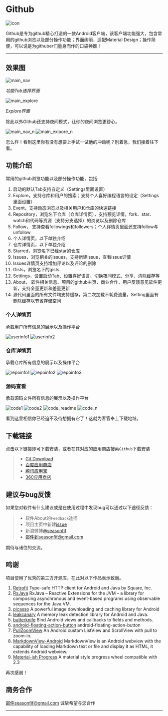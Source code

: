 
# **Github**
![icon](https://raw.githubusercontent.com/seasonfif/github/master/icon/icon_192.png)

Github是专为github精心打造的一款Android客户端，该客户端功能强大，包含常用的github浏览以及部分操作功能；界面绚丽，适配Material Design；操作简便，可以说是为githuber们量身而作的口袋神器！

----------


## **效果图**
![main_nav](https://raw.githubusercontent.com/seasonfif/github/master/preview/day_theme/main_nav.png)
  
*功能Tab选择界面*
  
![main_explore](https://raw.githubusercontent.com/seasonfif/github/master/preview/day_theme/main_explore.png)
         
*Explore界面*
  
除此以外Github还支持夜间模式，让你的夜间浏览更舒心。
  
![main_nav_n](https://raw.githubusercontent.com/seasonfif/github/master/preview/night_theme/main_nav_n.png)
![main_exlpore_n](https://raw.githubusercontent.com/seasonfif/github/master/preview/night_theme/main_exlpore_n.png)
  
怎么样！看到这里你有没有想要上手试一试他的冲动呢？别着急，我们接着往下看。
## **功能介绍**
常用的github浏览功能以及部分操作功能，包括:

 1. 启动的默认Tab支持自定义（Settings里面设置）
 2. Explore，支持仓库和用户的搜索；支持个人喜好编程语言的设定（Settings里面设置）
 3. Event，支持动态浏览以及相关用户和仓库的快速链接
 4. Repository，浏览名下仓库（仓库详情页），支持预览详情，fork、star、watch和代码等资源（支持分支选择）的浏览以及删除仓库
 5. Follow， 支持查看followings和followers；个人详情页里面还支持follow与unfollow
 6. 个人详情页，以下单独介绍
 7. 仓库详情页，以下单独介绍
 8. Starred，浏览名下已经star的仓库
 9. Issues，浏览相关的issues，支持新建issue，查看issue详情
 10. Issues详情页支持增加评论以及评论的删除
 11. Gists，浏览名下的gists
 12. Settings，设置启动Tab、设置喜好语言、切换夜间模式、分享、清除缓存等
 13. About， 软件相关信息、项目的github主页、商业合作、用户反馈意见软件更新，支持全量更新和差量更新
 14. 源代码里面的所有文件均支持缓存，第二次加载不耗费流量，Setting里面有删除缓存以节省存储空间

### 个人详情页
承载用户所有信息的展示以及操作平台
  
![userinfo1](https://raw.githubusercontent.com/seasonfif/github/master/preview/day_theme/userinfo1.png)
![userinfo2](https://raw.githubusercontent.com/seasonfif/github/master/preview/day_theme/userinfo2.png) 

### 仓库详情页
承载仓库所有信息的展示以及操作平台
  
![repoinfo1](https://raw.githubusercontent.com/seasonfif/github/master/preview/day_theme/repoinfo1.png)
![repoinfo2](https://raw.githubusercontent.com/seasonfif/github/master/preview/day_theme/repoinfo2.png)
![repoinfo3](https://raw.githubusercontent.com/seasonfif/github/master/preview/day_theme/repoinfo3.png)

### 源码查看
承载源码文件所有信息的展示以及操作平台
  
![code1](https://raw.githubusercontent.com/seasonfif/github/master/preview/day_theme/code1.png)
![code2](https://raw.githubusercontent.com/seasonfif/github/master/preview/day_theme/code2.png)
![code_readme](https://raw.githubusercontent.com/seasonfif/github/master/preview/day_theme/code_readme.png)
![code_n](https://raw.githubusercontent.com/seasonfif/github/master/preview/night_theme/code_n.png)

看到这里相信你已经迫不及待想拥有它了！这就为客官奉上下载地址。

## **下载链接**
点击以下链接即可下载安装，或者在其对应的应用商店搜索`Github`下载安装
> * [Git Download](https://raw.githubusercontent.com/Jeffmen/Git.NB/master/apk/app-release.apk)
> * [百度应用商店]()
> * [腾讯应用宝]()
> * [360应用商店]()

## **建议与bug反馈**
如果您对软件有什么建议或是在使用过程中发现bug可以通过以下途径反馈：
> * 软件About的`Feedback`途径
> * 项目主页中新建[issue](https://github.com/seasonfif/github/issues/new)
> * 新浪微博[@seasonfif](http://weibo.com/seasonfif)
> * 邮件到seasonfif@gmail.com

期待与诸位的交流。

## **鸣谢**
项目使用了优秀的第三方开源库，在此对以下作品表示致谢。

 1. [Retrofit](https://github.com/square/retrofit)  Type-safe HTTP client for Android and Java by Square, Inc.
 2. [RxJava](https://github.com/ReactiveX/RxJava)   RxJava – Reactive Extensions for the JVM – a library for composing asynchronous and event-based programs using observable sequences for the Java VM.
 3. [picasso](https://github.com/square/picasso)   A powerful image downloading and caching library for Android
 4. [leakcanary](https://github.com/square/leakcanary)   A memory leak detection library for Android and Java.
 5. [butterknife](https://github.com/JakeWharton/butterknife)   Bind Android views and callbacks to fields and methods.
 6. [android-floating-action-button](https://github.com/futuresimple/android-floating-action-button)   android-floating-action-button
 7. [PullZoomView](https://github.com/Frank-Zhu/PullZoomView)   An Android custom ListView and ScrollView with pull to zoom-in.
 8. [MarkdownView-Android](https://github.com/mukeshsolanki/MarkdownView-Android)   MarkdownView is an Android webview with the capability of loading Markdown text or file and display it as HTML, it extends Android webview.
 9. [Material-ish Progress](https://github.com/pnikosis/materialish-progress)   A material style progress wheel compatible with 2.3
 
再次感谢！

## **商务合作**
邮件seasonfif@gmail.com
诚挚希望与您合作


----------


